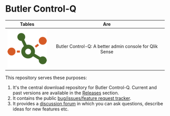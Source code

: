 # Butler Control-Q



| Tables        | Are           | 
| ------------- |:-------------:| 
| ![butler-control-q-logo](./icon_128x128.png "Butler Control-Q logo") | Butler Control-Q: A better admin console for Qlik Sense |


This repository serves these purposes:

1. It's the central download repository for Butler Control-Q. Current and past versions are available in the [Releases](https://github.com/ptarmiganlabs/butler-control-q-public/releases) section.
2. It contains the public [bug/issues/feature request tracker](https://github.com/ptarmiganlabs/butler-control-q-public/issues).
3. It provides a [discussion forum](https://github.com/ptarmiganlabs/butler-control-q-public/discussions) in which you can ask questions, describe ideas for new features etc.
